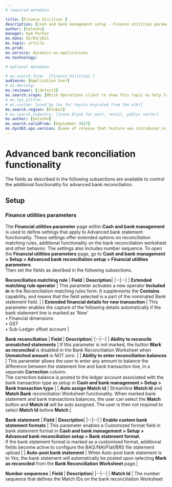 ```yaml
---
# required metadata

title: [Finance Utilities ]
description: [Cash and bank management setup - Finance utilities parameters]
author: [helenho]
manager: Kym Parker
ms.date: 02/03/2021
ms.topic: article
ms.prod: 
ms.service: dynamics-ax-applications
ms.technology: 

# optional metadata

# ms.search.form:  [Finance Utilities ]
audience: [Application User]
# ms.devlang: 
ms.reviewer: [jdutoit2]
ms.search.scope: [Which Operations client to show this topic as help for, to be set by content strategist, see list here: https://microsoft.sharepoint.com/teams/DynDoc/_layouts/15/WopiFrame.aspx?sourcedoc={23419e1c-eb64-42e9-aa9b-79875b428718}&action=edit&wd=target%28Core%20Dynamics%20AX%20CP%20requirements%2Eone%7C4CC185C0%2DEFAA%2D42CD%2D94B9%2D8F2A45E7F61A%2FVersions%20list%20for%20docs%20topics%7CC14BE630%2D5151%2D49D6%2D8305%2D554B5084593C%2F%29]
# ms.tgt_pltfrm: 
# ms.custom: [used by loc for topics migrated from the wiki]
ms.search.region: [Global]
# ms.search.industry: [leave blank for most, retail, public sector]
ms.author: [helenho]
ms.search.validFrom: [September 2017]
ms.dyn365.ops.version: [name of release that feature was introduced in, see list here: https://microsoft.sharepoint.com/teams/DynDoc/_layouts/15/WopiFrame.aspx?sourcedoc={23419e1c-eb64-42e9-aa9b-79875b428718}&action=edit&wd=target%28Core%20Dynamics%20AX%20CP%20requirements%2Eone%7C4CC185C0%2DEFAA%2D42CD%2D94B9%2D8F2A45E7F61A%2FVersions%20list%20for%20docs%20topics%7CC14BE630%2D5151%2D49D6%2D8305%2D554B5084593C%2F%29]
---
```


# Advanced bank reconciliation functionality
The fields as described in the following subsections are available to control the additional functionality for advanced bank reconciliation.

## Setup
### Finance utilities parameters

The **Financial utilities parameter** page within **Cash and bank management** is used to define settings that apply to Advanced bank statement functionality. These settings offer extended options on reconciliation matching rules, additional functionality on the bank reconciliation worksheet and other behavior. The settings also includes number sequence.
To open the **Financial utilities parameters** page, go to **Cash and bank management > Setup > Advanced bank reconciliation setup > Financial utilities parameters**. <br>
Then set the fields as desribed in the following subsections.

**Reconciliation matching rule**
| **Field** | **Description**|
|--|--|
| **Extended matching rule operator** | This parameter activates a new operator **Included in** in the Reconciliation matching rules form. It supplements the **Contains** capability, and means that the field selected is a part of the nominated Bank statement field. |
| **Extended financial details for new transaction** | This parameter enables the capture of the following details automatically if the bank statement line is marked as 'New' <br> • Financial dimensions <br> • GST  <br> • Sub-Ledger offset account |

**Bank reconciliation**
| **Field** | **Description**|
|--|--|
| **Ability to reconcile unmatched statements** | If this parameter is not marked, the button **Mark as reconciled** is disabled in the Bank Reconciliation Worksheet when **Unmatched amount** is _NOT zero_. |
| **Ability to enter reconciliation balances** | This parameter allows the user to enter any amount to balance the difference between the statement line and bank transaction line, in a separate **Correction** column. <br> The correction balance is posted to the ledger account associated with the bank transaction type as setup in **Cash and bank management > Setup > Bank transaction type** |
| **Auto assign Match id** | Streamline **Match Id** and **Match Bank** reconciliation Worksheet functionality. When marked bank statement and bank transactions balances, the user can select the **Match** button and **Match id** will be auto assigned. The user is then not required to select **Match Id** before **Match**.|

**Bank statement**
| **Field** | **Description**|
|--|--|
| **Enable custom bank statement formats** | This parameter enables a Customized format field in bank statement format in **Cash and bank management > Setup > Advanced bank reconciliation setup > Bank statement format**. <br> If the bank statement format is marked as a customised format, additional fields become active to configure the BAI2/NAI/Flat/BRS file statement upload |
| **Auto-post bank statement** | When Auto-post bank statement is to _Yes_, the bank statement will automatically be posted upon selecting **Mark as reconciled** from the **Bank Reconciliation Worksheet** page.|

**Number sequences**
| **Field** | **Description**|
|--|--|
| **Match Id**  | The number sequence that defines the Match IDs on the bank reconciliation Worksheet
